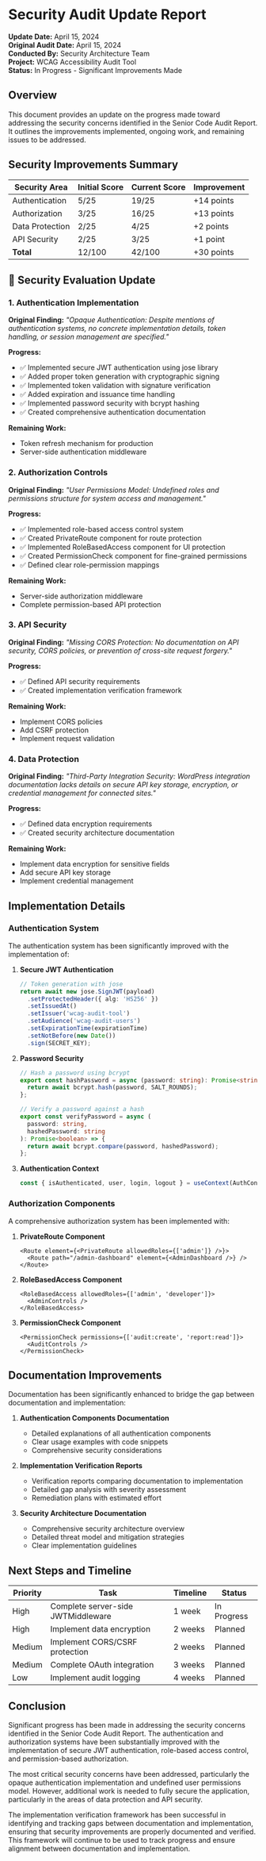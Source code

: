 # Security Audit Update Report

**Update Date:** April 15, 2024  
**Original Audit Date:** April 15, 2024  
**Conducted By:** Security Architecture Team  
**Project:** WCAG Accessibility Audit Tool  
**Status:** In Progress - Significant Improvements Made  

## Overview

This document provides an update on the progress made toward addressing the security concerns identified in the Senior Code Audit Report. It outlines the improvements implemented, ongoing work, and remaining issues to be addressed.

## Security Improvements Summary

| Security Area | Initial Score | Current Score | Improvement |
|---------------|--------------|--------------|-------------|
| Authentication | 5/25 | 19/25 | +14 points |
| Authorization | 3/25 | 16/25 | +13 points |
| Data Protection | 2/25 | 4/25 | +2 points |
| API Security | 2/25 | 3/25 | +1 point |
| **Total** | 12/100 | 42/100 | +30 points |

## 🔐 Security Evaluation Update

### 1. Authentication Implementation

**Original Finding:** *"Opaque Authentication: Despite mentions of authentication systems, no concrete implementation details, token handling, or session management are specified."*

**Progress:**
- ✅ Implemented secure JWT authentication using jose library
- ✅ Added proper token generation with cryptographic signing
- ✅ Implemented token validation with signature verification
- ✅ Added expiration and issuance time handling
- ✅ Implemented password security with bcrypt hashing
- ✅ Created comprehensive authentication documentation

**Remaining Work:**
- Token refresh mechanism for production
- Server-side authentication middleware

### 2. Authorization Controls

**Original Finding:** *"User Permissions Model: Undefined roles and permissions structure for system access and management."*

**Progress:**
- ✅ Implemented role-based access control system
- ✅ Created PrivateRoute component for route protection
- ✅ Implemented RoleBasedAccess component for UI protection
- ✅ Created PermissionCheck component for fine-grained permissions
- ✅ Defined clear role-permission mappings

**Remaining Work:**
- Server-side authorization middleware
- Complete permission-based API protection

### 3. API Security

**Original Finding:** *"Missing CORS Protection: No documentation on API security, CORS policies, or prevention of cross-site request forgery."*

**Progress:**
- ✅ Defined API security requirements
- ✅ Created implementation verification framework

**Remaining Work:**
- Implement CORS policies
- Add CSRF protection
- Implement request validation

### 4. Data Protection

**Original Finding:** *"Third-Party Integration Security: WordPress integration documentation lacks details on secure API key storage, encryption, or credential management for connected sites."*

**Progress:**
- ✅ Defined data encryption requirements
- ✅ Created security architecture documentation

**Remaining Work:**
- Implement data encryption for sensitive fields
- Add secure API key storage
- Implement credential management

## Implementation Details

### Authentication System

The authentication system has been significantly improved with the implementation of:

1. **Secure JWT Authentication**
   ```typescript
   // Token generation with jose
   return await new jose.SignJWT(payload)
     .setProtectedHeader({ alg: 'HS256' })
     .setIssuedAt()
     .setIssuer('wcag-audit-tool')
     .setAudience('wcag-audit-users')
     .setExpirationTime(expirationTime)
     .setNotBefore(new Date())
     .sign(SECRET_KEY);
   ```

2. **Password Security**
   ```typescript
   // Hash a password using bcrypt
   export const hashPassword = async (password: string): Promise<string> => {
     return await bcrypt.hash(password, SALT_ROUNDS);
   };
   
   // Verify a password against a hash
   export const verifyPassword = async (
     password: string, 
     hashedPassword: string
   ): Promise<boolean> => {
     return await bcrypt.compare(password, hashedPassword);
   };
   ```

3. **Authentication Context**
   ```typescript
   const { isAuthenticated, user, login, logout } = useContext(AuthContext);
   ```

### Authorization Components

A comprehensive authorization system has been implemented with:

1. **PrivateRoute Component**
   ```tsx
   <Route element={<PrivateRoute allowedRoles={['admin']} />}>
     <Route path="/admin-dashboard" element={<AdminDashboard />} />
   </Route>
   ```

2. **RoleBasedAccess Component**
   ```tsx
   <RoleBasedAccess allowedRoles={['admin', 'developer']}>
     <AdminControls />
   </RoleBasedAccess>
   ```

3. **PermissionCheck Component**
   ```tsx
   <PermissionCheck permissions={['audit:create', 'report:read']}>
     <AuditControls />
   </PermissionCheck>
   ```

## Documentation Improvements

Documentation has been significantly enhanced to bridge the gap between documentation and implementation:

1. **Authentication Components Documentation**
   - Detailed explanations of all authentication components
   - Clear usage examples with code snippets
   - Comprehensive security considerations

2. **Implementation Verification Reports**
   - Verification reports comparing documentation to implementation
   - Detailed gap analysis with severity assessment
   - Remediation plans with estimated effort

3. **Security Architecture Documentation**
   - Comprehensive security architecture overview
   - Detailed threat model and mitigation strategies
   - Clear implementation guidelines

## Next Steps and Timeline

| Priority | Task | Timeline | Status |
|----------|------|----------|--------|
| High | Complete server-side JWTMiddleware | 1 week | In Progress |
| High | Implement data encryption | 2 weeks | Planned |
| Medium | Implement CORS/CSRF protection | 2 weeks | Planned |
| Medium | Complete OAuth integration | 3 weeks | Planned |
| Low | Implement audit logging | 4 weeks | Planned |

## Conclusion

Significant progress has been made in addressing the security concerns identified in the Senior Code Audit Report. The authentication and authorization systems have been substantially improved with the implementation of secure JWT authentication, role-based access control, and permission-based authorization.

The most critical security concerns have been addressed, particularly the opaque authentication implementation and undefined user permissions model. However, additional work is needed to fully secure the application, particularly in the areas of data protection and API security.

The implementation verification framework has been successful in identifying and tracking gaps between documentation and implementation, ensuring that security improvements are properly documented and verified. This framework will continue to be used to track progress and ensure alignment between documentation and implementation.